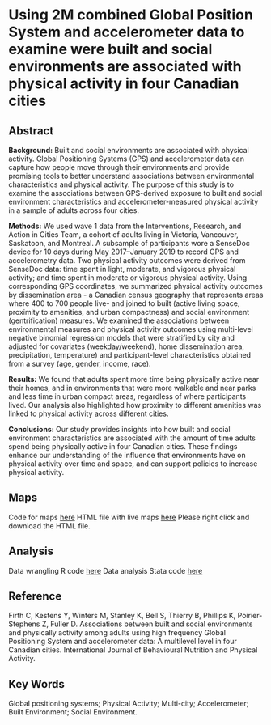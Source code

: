 # Using 2M combined Global Position System and accelerometer data to examine were built and social environments are associated with physical activity in four Canadian cities

## Abstract

**Background:** Built and social environments are associated with physical activity. Global Positioning Systems (GPS) and accelerometer data can capture how people move through their environments and provide promising tools to better understand associations between environmental characteristics and physical activity. The purpose of this study is to examine the associations between GPS-derived exposure to built and social environment characteristics and accelerometer-measured physical activity in a sample of adults across four cities. 

**Methods:** We used wave 1 data from the Interventions, Research, and Action in Cities Team, a cohort of adults living in Victoria, Vancouver, Saskatoon, and Montreal. A subsample of participants wore a SenseDoc device for 10 days during May 2017–January 2019 to record GPS and accelerometry data. Two physical activity outcomes were derived from SenseDoc data: time spent in light, moderate, and vigorous physical activity; and time spent in moderate or vigorous physical activity. Using corresponding GPS coordinates, we summarized physical activity outcomes by dissemination area - a Canadian census geography that represents areas where 400 to 700 people live- and joined to built (active living space, proximity to amenities, and urban compactness) and social environment (gentrification) measures. We examined the associations between environmental measures and physical activity outcomes using multi-level negative binomial regression models that were stratified by city and adjusted for covariates (weekday/weekend), home dissemination area, precipitation, temperature) and participant-level characteristics obtained from a survey (age, gender, income, race).

**Results:** We found that adults spent more time being physically active near their homes, and in environments that were more walkable and near parks and less time in urban compact areas, regardless of where participants lived. Our analysis also highlighted how proximity to different amenities was linked to physical activity across different cities.

**Conclusions:** Our study provides insights into how built and social environment characteristics are associated with the amount of time adults spend being physically active in four Canadian cities. These findings enhance our understanding of the influence that environments have on physical activity over time and space, and can support policies to increase physical activity. 

## Maps

Code for maps [here](https://github.com/TeamINTERACT/publications/blob/master/environment_gps_pa_2021_Firth/maps_online_supplement.Rmd)
HTML file with live maps [here](https://github.com/TeamINTERACT/publications/raw/master/environment_gps_pa_2021_Firth/maps_online_supplement.html) Please right click and download the HTML file. 

## Analysis

Data wrangling R code [here](https://github.com/TeamINTERACT/publications/blob/master/environment_gps_pa_2021_Firth/data_wrangling.RMD)
Data analysis Stata code [here](https://github.com/TeamINTERACT/publications/blob/master/environment_gps_pa_2021_Firth/stata_code.md)

## Reference

Firth C, Kestens Y, Winters M, Stanley K, Bell S, Thierry B, Phillips K, Poirier-Stephens Z, Fuller D. Associations between built and social environments and physically activity among adults using high frequency Global Positioning System and accelerometer data: A multilevel level in four Canadian cities. International Journal of Behavioural Nutrition and Physical Activity.

## Key Words 

Global positioning systems; Physical Activity; Multi-city; Accelerometer; Built Environment; Social Environment.